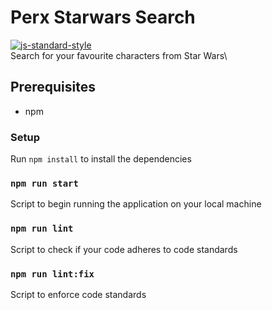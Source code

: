 
# Perx Starwars Search
[![js-standard-style](https://cdn.rawgit.com/standard/standard/master/badge.svg)](http://standardjs.com)  
Search for your favourite characters from Star Wars\

## Prerequisites
* npm

### Setup
Run `npm install` to install the dependencies

### `npm run start`
Script to begin running the application on your local machine

### `npm run lint`
Script to check if your code adheres to code standards

### `npm run lint:fix`
Script to enforce code standards
